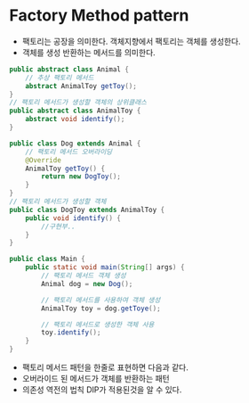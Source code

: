 # Factory Method pattern
- 팩토리는 공장을 의미한다. 객체지향에서 팩토리는 객체를 생성한다.
- 객체를 생성 반환하는 메서드를 의미한다.

```java
public abstract class Animal {
    // 추상 팩토리 메서드
    abstract AnimalToy getToy();
}
// 팩토리 메서드가 생성할 객체의 상위클래스
public abstract class AnimalToy {
    abstract void identify();
}

public class Dog extends Animal {
    // 팩토리 메서드 오버라이딩 
    @Override
    AnimalToy getToy() {
        return new DogToy();
    }
}
// 팩토리 메서드가 생성할 객체
public class DogToy extends AnimalToy {
    public void identify() {
        //구현부..
    }
}

public class Main {
    public static void main(String[] args) {
        // 팩토리 메서드 객체 생성
        Animal dog = new Dog();

        // 팩토리 메서드를 사용하여 객체 생성
        AnimalToy toy = dog.getToye();

        // 팩토리 메서드로 생성한 객체 사용
        toy.identify();
    }
}
```

- 팩토리 메서드 패턴을 한줄로 표현하면 다음과 같다.
- 오버라이드 된 메서드가 객체를 반환하는 패턴
- 의존성 역전의 법칙 DIP가 적용된것을 알 수 있다.

